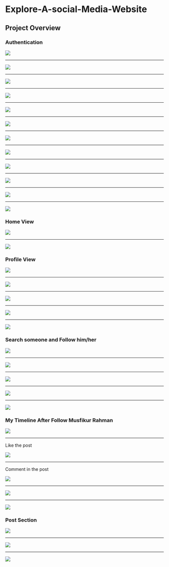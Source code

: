 # Explore-A-social-Media-Website

## Project Overview

### Authentication
<img src="https://github.com/Mehedi-Hasan925/Explore-A-social-Media-Website/blob/4c716bd3aae605449196b726fe294e55b279f4a6/Project%20Photo/1.signup.png">
<hr>
<img src="https://github.com/Mehedi-Hasan925/Explore-A-social-Media-Website/blob/4c716bd3aae605449196b726fe294e55b279f4a6/Project%20Photo/2.email%20varification.png">
<hr>
<img src="https://github.com/Mehedi-Hasan925/Explore-A-social-Media-Website/blob/4c716bd3aae605449196b726fe294e55b279f4a6/Project%20Photo/3.mail.JPG">
<hr>
<img src="https://github.com/Mehedi-Hasan925/Explore-A-social-Media-Website/blob/4c716bd3aae605449196b726fe294e55b279f4a6/Project%20Photo/4.activate_link.png">
<hr>
<img src="https://github.com/Mehedi-Hasan925/Explore-A-social-Media-Website/blob/4c716bd3aae605449196b726fe294e55b279f4a6/Project%20Photo/5.activate%20account.png">
<hr>
<img src="https://github.com/Mehedi-Hasan925/Explore-A-social-Media-Website/blob/4c716bd3aae605449196b726fe294e55b279f4a6/Project%20Photo/20.(3)login.png">
<hr>
<img src="https://github.com/Mehedi-Hasan925/Explore-A-social-Media-Website/blob/4c716bd3aae605449196b726fe294e55b279f4a6/Project%20Photo/30.(3)forgot%20password.png">
<hr>
<img src="https://github.com/Mehedi-Hasan925/Explore-A-social-Media-Website/blob/4c716bd3aae605449196b726fe294e55b279f4a6/Project%20Photo/31.(3)forgot%20password%20email.png">
<hr>
<img src="https://github.com/Mehedi-Hasan925/Explore-A-social-Media-Website/blob/4c716bd3aae605449196b726fe294e55b279f4a6/Project%20Photo/32.(3)submiting%20email.png">
<hr>
<img src="https://github.com/Mehedi-Hasan925/Explore-A-social-Media-Website/blob/4c716bd3aae605449196b726fe294e55b279f4a6/Project%20Photo/33.(3)reset_password_link.JPG">
<hr>
<img src="https://github.com/Mehedi-Hasan925/Explore-A-social-Media-Website/blob/4c716bd3aae605449196b726fe294e55b279f4a6/Project%20Photo/34.(3)password%20reset%20link.JPG">
<hr>
<img src="https://github.com/Mehedi-Hasan925/Explore-A-social-Media-Website/blob/4c716bd3aae605449196b726fe294e55b279f4a6/Project%20Photo/35.(3)password%20reset%20complete.png">

### Home View
<img src="https://github.com/Mehedi-Hasan925/Explore-A-social-Media-Website/blob/4c716bd3aae605449196b726fe294e55b279f4a6/Project%20Photo/6.homepage_without_profile_setup.png">
<hr>
<img src="https://github.com/Mehedi-Hasan925/Explore-A-social-Media-Website/blob/4c716bd3aae605449196b726fe294e55b279f4a6/Project%20Photo/7.homepage_with_profile%20menu.png">

### Profile View
<img src="https://github.com/Mehedi-Hasan925/Explore-A-social-Media-Website/blob/4c716bd3aae605449196b726fe294e55b279f4a6/Project%20Photo/8.profile_without_setup.png">
<hr>
<img src="https://github.com/Mehedi-Hasan925/Explore-A-social-Media-Website/blob/4c716bd3aae605449196b726fe294e55b279f4a6/Project%20Photo/9.after_change_profiel_pic.png">
<hr>
<img src="https://github.com/Mehedi-Hasan925/Explore-A-social-Media-Website/blob/4c716bd3aae605449196b726fe294e55b279f4a6/Project%20Photo/11.add%20information%20to%20profile.png">
<hr>
<img src="https://github.com/Mehedi-Hasan925/Explore-A-social-Media-Website/blob/4c716bd3aae605449196b726fe294e55b279f4a6/Project%20Photo/12.fillup%20profile%20info.png">
<hr>
<img src="https://github.com/Mehedi-Hasan925/Explore-A-social-Media-Website/blob/4c716bd3aae605449196b726fe294e55b279f4a6/Project%20Photo/13.after%20adding%20info%20in%20profile.png">

### Search someone and Follow him/her
<img src="https://github.com/Mehedi-Hasan925/Explore-A-social-Media-Website/blob/4c716bd3aae605449196b726fe294e55b279f4a6/Project%20Photo/14.search%20someone.png">
<hr>
<img src="https://github.com/Mehedi-Hasan925/Explore-A-social-Media-Website/blob/4c716bd3aae605449196b726fe294e55b279f4a6/Project%20Photo/15search_result.png">
<hr>
<img src="https://github.com/Mehedi-Hasan925/Explore-A-social-Media-Website/blob/4c716bd3aae605449196b726fe294e55b279f4a6/Project%20Photo/16.click%20name%20to%20see%20profile.png">
<hr>
<img src="https://github.com/Mehedi-Hasan925/Explore-A-social-Media-Website/blob/4c716bd3aae605449196b726fe294e55b279f4a6/Project%20Photo/17.follow%20him.png">
<hr>
<img src="https://github.com/Mehedi-Hasan925/Explore-A-social-Media-Website/blob/4c716bd3aae605449196b726fe294e55b279f4a6/Project%20Photo/23.(17)see_image_in_profile.JPG">

### My Timeline After Follow Musfikur Rahman
<img src="https://github.com/Mehedi-Hasan925/Explore-A-social-Media-Website/blob/4c716bd3aae605449196b726fe294e55b279f4a6/Project%20Photo/18.after%20follow%20musfik(mytimeline).png">
<hr>
<p>Like the post</p>
<img src="https://github.com/Mehedi-Hasan925/Explore-A-social-Media-Website/blob/4c716bd3aae605449196b726fe294e55b279f4a6/Project%20Photo/19.like%20post%20of%20musfik.png">
<hr>
<p>Comment in the post</p>
<img src="https://github.com/Mehedi-Hasan925/Explore-A-social-Media-Website/blob/4c716bd3aae605449196b726fe294e55b279f4a6/Project%20Photo/25.(19)comment%20musfik%20post.png">
<hr>
<img src="https://github.com/Mehedi-Hasan925/Explore-A-social-Media-Website/blob/4c716bd3aae605449196b726fe294e55b279f4a6/Project%20Photo/27.(19)%20after%20comment.png">
<hr>
<img src="https://github.com/Mehedi-Hasan925/Explore-A-social-Media-Website/blob/4c716bd3aae605449196b726fe294e55b279f4a6/Project%20Photo/28.(19)%20comment_show.png">

### Post Section
<img src="https://github.com/Mehedi-Hasan925/Explore-A-social-Media-Website/blob/4c716bd3aae605449196b726fe294e55b279f4a6/Project%20Photo/22.want%20to%20post.png">
<hr>
<img src="https://github.com/Mehedi-Hasan925/Explore-A-social-Media-Website/blob/4c716bd3aae605449196b726fe294e55b279f4a6/Project%20Photo/24.after%20post(my%20timeline).png">
<hr>
<img src="https://github.com/Mehedi-Hasan925/Explore-A-social-Media-Website/blob/4c716bd3aae605449196b726fe294e55b279f4a6/Project%20Photo/29.(logout).png">
